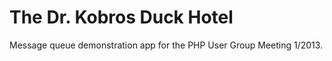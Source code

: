 The Dr. Kobros Duck Hotel
==========================

Message queue demonstration app for the PHP User Group Meeting 1/2013.
